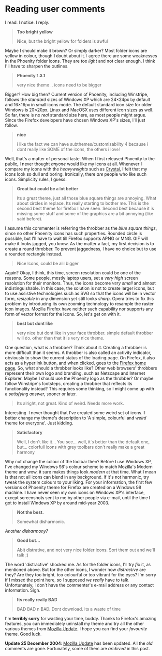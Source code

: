 Reading user comments
===

I read. I notice. I reply.

> **Too bright yellow**
>
> Nice, but the bright yellow for folders is awful

Maybe I should make it brown? Or simply darker? Most folder icons are yellow in colour, though I doubt about it. I agree there are some weaknesses in the Phoenity folder icons. They are too *light* and not clear enough. I think I'll have to sharpen the outlines.

> **Phoenity 1.3.1**
>
> very nice theme .. icons need to be bigger

Bigger? How big then? Current version of Phoenity, including Winstripe, follows the *standard* sizes of Windows XP which are 24×24px by default and 16×16px in small icons mode. The default standard icon size for older Windows is 20×20px. Linux and MacOSX uses different icon sizes as well. So far, there is no *real* standard size here, as most people might argue. Since the Firefox developers have chosen Windows XP's sizes, I'll just follow.

> **nice**
>
> i like the fact we can have subthemes/customisability 4 because i dont really like SOME of the icons, the others i love!

Well, that's a matter of personal taste. When I first released Phoenity to the public, I never thought *anyone* would like my icons at all. Whenever I compare my icons with the *heavyweights* such as [Crystal](http://everaldo.com/ "Everaldo"), I felt that my icons look so dull and boring. Ironically, there *are* people who like such icons. Simplicity rules, I guess.

> **Great but could be a lot better**
>
> Its a great theme, just all those blue square things are annoying. What about circles in replace. Its really starting to bother me. This is the second best theme for firefox I have seen. Second best because it is missing some stuff and some of the graphics are a bit annoying (like said before).

I assume this commenter is referring the throbber as the *blue square things*, since no other Phoenity icons has such properties. Rounded circle is possible, but I'll have to wait till Firefox supports APNG or MNG. GIF will make it looks jagged, you know. As the matter a fact, my first decision is to create a round throbber. To prevent jaggedness, I have no choice but to use a rounded rectangle instead.

> Nice Icons, could be alil bigger

Again? Okay, I think, this time, screen resolution could be one of the reasons. Some people, mostly laptop users, set a *very high* screen resolution for their monitors. Thus, the icons become *very small* and almost indistinguishable. In this case, the solution is not to create larger icons, but to use assistive technologies such as SVG so that the icons will be in vector form, *resizable* in any dimension yet still looks *sharp*. Opera tries to fix this problem by introducing its own zooming technology to resample the raster icon images. Mozilla Firefox have neither such capability nor supports any form of vector format for the icons. So, let's get on with it.

> **best but dont like**
>
> very nice but dont like in your face throbber. simple default throbber will do. other than that it is very nice theme.

One question, what *is* a throbber? Think about it. Creating a throbber is more difficult than it seems. A throbber is also called an activity indicator, obviously to show the current status of the loading page. On Firefox, it also acts as a hyperlink button, and when clicked, goes to the [Firefox home page](http://mozilla.org/products/firefox/central.html "Firefox Central"). So, what should a throbber looks like? Other web browsers' throbbers represent their own logo and branding, such as Netscape and Internet Explorer. Maybe I should use the Phoenity logo as the throbber? Or maybe follow Winstripe's footsteps, creating a throbber that reflects its functionality instead? This requires some thinking, so I might come up with a *satisfying answer*, sooner or later.

> Its alright, not great. Kind of weird. Needs more work.

Interesting. I never thought that I've created some weird set of icons. I better change my theme's description to 'A simple, colourful and *weird* theme for everyone'. Just kidding.

> **Satisfactory**
>
> Well, I don't like it... You see... well, it's better than the default one, but... colorfull icons with grey toolbars don't really make a great harmony

Why not change the colour of the toolbar then? Before I use Windows XP, I've changed my Windows 98's colour scheme to match Mozilla's Modern theme and wow, it sure makes things look *modern* at that time. What I mean is that not all icons can blend in any background. If it's not harmonic, try tweak the system colours to your liking. For your information, the first few versions of Phoenity theme for Firefox are created on a Windows 98 machine. I have never seen my own icons on Windows XP's interface, except screenshots sent to me by other people via e-mail, until the time I got to install Windows XP by around mid-year 2003.

> **Not the best.**
>
> Somewhat disharmonic.

*Another disharmony?*

> **Good but...**
>
> Abit distrative, and not very nice folder icons. Sort them out and we'll talk ;)

The word 'distractive' shocked me. As for the folder icons, I'll try *fix* it, as mentioned above. But for the other icons, I wonder how *distractive* are they? Are they too bright, too colourful or too vibrant for the eyes? I'm sorry if I missed the point here, so I supposed *we really* have to talk. Unfortunately, I don't have the commenter's e-mail address or any contact information. Sigh.

> **Its really really BAD**
>
> BAD BAD n BAD. Dont download. Its a waste of time

I'm **terribly sorry** for wasting your time, buddy. Thanks to Firefox's amazing features, you can immediately uninstall my theme and try all the other various themes from [Mozilla Update](http://update.mozilla.org/). I hope you can find your *favourite* theme. Good luck.

**Update 25 December 2004**: [Mozilla Update](https://addons.update.mozilla.org/) has been updated. All the *old* comments are gone. Fortunately, some of them are *archived* in this post.
